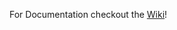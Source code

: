 For Documentation checkout the [Wiki](https://github.com/Horizontal-Labs/prototype-graph-visualization/wiki)!
